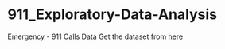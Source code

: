 # 911_Exploratory-Data-Analysis
Emergency - 911 Calls Data
Get the dataset from [here](https://www.kaggle.com/mchirico/montcoalert)
